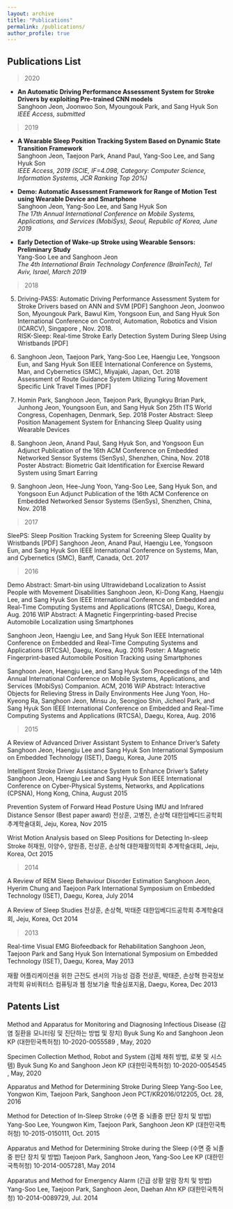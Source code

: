```yaml
---
layout: archive
title: "Publications"
permalink: /publications/
author_profile: true
---
```


## Publications List
>2020

* **An Automatic Driving Performance Assessment System for Stroke Drivers by exploiting Pre-trained CNN models**<br>
Sanghoon Jeon, Joonwoo Son, Myoungouk Park, and Sang Hyuk Son<br>
_IEEE Access, submitted_

>2019

* **A Wearable Sleep Position Tracking System Based on Dynamic State Transition Framework**<br>
Sanghoon Jeon, Taejoon Park, Anand Paul, Yang-Soo Lee, and Sang Hyuk Son<br>
_IEEE Access, 2019 (SCIE, IF=4.098, Category: Computer Science, Information Systems, JCR Ranking  Top 20%)_

* **Demo: Automatic Assessment Framework for Range of Motion Test using Wearable Device and Smartphone**<br>
 Sanghoon Jeon, Yang-Soo Lee, and Sang Hyuk Son<br>
 _The 17th Annual International Conference on Mobile Systems, Applications, and Services (MobiSys), Seoul, Republic of Korea, June 2019_

* **Early Detection of Wake-up Stroke using Wearable Sensors: Preliminary Study**<br>
Yang-Soo Lee and Sanghoon Jeon<br>
_The 4th International Brain Technology Conference (BrainTech), Tel Aviv, Israel, March 2019_

>2018

  5. Driving-PASS: Automatic Driving Performance Assessment System for Stroke Drivers based on ANN and SVM  [PDF]
    Sanghoon Jeon, Joonwoo Son, Myoungouk Park, Bawul Kim, Yongsoon Eun, and Sang Hyuk Son
    International Conference on Control, Automation, Robotics and Vision  (ICARCV), Singapore , Nov. 2018.  
    RISK-Sleep: Real-time Stroke Early Detection System During Sleep Using Wristbands  [PDF]

  6. Sanghoon Jeon, Taejoon Park, Yang-Soo Lee, Haengju Lee, Yongsoon Eun, and Sang Hyuk Son
  IEEE International Conference on Systems, Man, and Cybernetics (SMC), Miyajaki, Japan, Oct. 2018  
  Assessment of Route Guidance System Utilizing Turing Movement Specific Link Travel Times  [PDF]

  7. Homin Park, Sanghoon Jeon, Taejoon Park, Byungkyu Brian Park, Junhong Jeon, Youngsoon Eun, and Sang Hyuk Son
  25th ITS World Congress, Copenhagen, Denmark, Sep. 2018
  Poster Abstract: Sleep Position Management System for Enhancing Sleep Quality using Wearable Devices

  8. Sanghoon Jeon, Anand Paul, Sang Hyuk Son, and Yongsoon Eun
  Adjunct Publication of the 16th ACM Conference on Embedded Networked Sensor Systems (SenSys), Shenzhen, China, Nov. 2018
  Poster Abstract: Biometric Gait Identification for Exercise Reward System using Smart Earring

  9. Sanghoon Jeon, Hee-Jung Yoon, Yang-Soo Lee, Sang Hyuk Son, and Yongsoon Eun
   Adjunct Publication of the 16th ACM Conference on Embedded Networked Sensor Systems (SenSys), Shenzhen, China, Nov. 2018

>2017

  SleePS: Sleep Position Tracking System for Screening Sleep Quality by Wristbands  [PDF]
  Sanghoon Jeon, Anand Paul, Haengju Lee, Yongsoon Eun, and Sang Hyuk Son
  IEEE International Conference on Systems, Man, and Cybernetics (SMC), Banff, Canada, Oct. 2017

>2016

Demo Abstract: Smart-bin using Ultrawideband Localization to Assist People with Movement Disabilities
Sanghoon Jeon, Ki-Dong Kang, Haengju Lee, and Sang Hyuk Son
IEEE International Conference on Embedded and Real-Time Computing Systems and Applications (RTCSA), Daegu, Korea, Aug. 2016
WIP Abstract: A Magnetic Fingerprinting-based Precise Automobile Localization using Smartphones

Sanghoon Jeon, Haengju Lee, and Sang Hyuk Son
IEEE International Conference on Embedded and Real-Time Computing Systems and Applications (RTCSA), Daegu, Korea, Aug. 2016
Poster: A Magnetic Fingerprint-based Automobile Position Tracking using Smartphones

Sanghoon Jeon, Haengju Lee, and Sang Hyuk Son
Proceedings of the 14th Annual International Conference on Mobile Systems, Applications, and Services (MobiSys) Companion. ACM, 2016
WiP Abstract: Interactive Objects for Relieving Stress in Daily Environments
Hee Jung Yoon, Ho-Kyeong Ra, Sanghoon Jeon, Minsu Jo, Seongjoo Shin, Jicheol Park, and Sang Hyuk Son
IEEE International Conference on Embedded and Real-Time Computing Systems and Applications (RTCSA), Daegu, Korea, Aug. 2016

>2015

A Review of Advanced Driver Assistant System to Enhance Driver’s Safety
Sanghoon Jeon, Haengju Lee and Sang Hyuk Son
International Symposium on Embedded Technology (ISET), Daegu, Korea, June 2015

Intelligent Stroke Driver Assistance System to Enhance Driver’s Safety 
Sanghoon Jeon, Haengju Lee and Sang Hyuk Son 
IEEE International Conference on Cyber-Physical Systems, Networks, and Applications (CPSNA), Hong Kong, China, August 2015

Prevention System of Forward Head Posture Using IMU and Infrared Distance Sensor (Best paper award)
전상훈, 고병진, 손상혁
대한임베디드공학회 추계학술대회, Jeju, Korea, Nov 2015

Wrist Motion Analysis based on Sleep Positions for Detecting In-sleep Stroke
허재원, 이양수, 양원종, 전상훈, 손상혁
대한재활의학회 추계학술대회, Jeju, Korea, Oct 2015

>2014

A Review of REM Sleep Behaviour Disorder Estimation
Sanghoon Jeon, Hyerim Chung and Taejoon Park
International Symposium on Embedded Technology (ISET), Daegu, Korea, July 2014

A Review of Sleep Studies
전상훈, 손상혁, 박태준
대한임베디드공학회 추계학술대회, Jeju, Korea, Oct 2014

>2013

Real-time Visual EMG Biofeedback for Rehabilitation 
Sanghoon Jeon, Taejoon Park and Sang Hyuk Son
International Symposium on Embedded Technology (ISET), Daegu, Korea, May 2013 

재활 어플리케이션을 위한 근전도 센서의 가능성 검증
전상훈, 박태준, 손상혁
한국정보과학회 유비쿼터스 컴퓨팅과 웹 정보기술 학술심포지움, Daegu, Korea, Dec 2013



## Patents List
Method and Apparatus for Monitoring and Diagnosing Infectious Disease (감염 질환을 모니터링 및 진단하는 방법 및 장치)
Byuk Sung Ko and Sanghoon Jeon
KP (대한민국특허청) 10-2020-0055589 , May, 2020

Specimen Collection Method, Robot and System (검체 채취 방법, 로봇 및 시스템)
Byuk Sung Ko and Sanghoon Jeon
KP (대한민국특허청) 10-2020-0054545 , May, 2020

Apparatus and Method for Determining Stroke During Sleep
Yang-Soo Lee, Yongwon Kim, Taejoon Park, Sanghoon Jeon
PCT/KR2016/012205, Oct. 28, 2016

Method for Detection of In-Sleep Stroke (수면 중 뇌졸중 판단 장치 및 방법)
Yang-Soo Lee, Youngwon Kim, Taejoon Park, Sanghoon Jeon
 KP (대한민국특허청) 10-2015-0150111, Oct. 2015

Apparatus and Method for Determining Stroke during the Sleep (수면 중 뇌졸중 판단 장치 및 방법)
Taejoon Park, Sanghoon Jeon, Yang-Soo Lee
KP (대한민국특허청) 10-2014-0057281, May 2014

Apparatus and Method for Emergency Alarm (긴급 상황 알람 장치 및 방법)
Yang-Soo Lee, Taejoon Park, Sanghoon Jeon, Daehan Ahn
 KP (대한민국특허청) 10-2014-0089729, Jul. 2014
